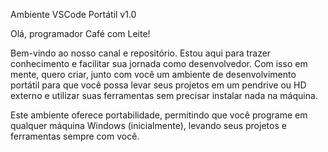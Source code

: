 Ambiente VSCode Portátil v1.0

Olá, programador Café com Leite!

Bem-vindo ao nosso canal e repositório. Estou aqui para trazer conhecimento e facilitar sua jornada como desenvolvedor. Com isso em mente, quero criar, junto com você um ambiente de desenvolvimento portátil para que você possa levar seus projetos em um pendrive ou HD externo e utilizar suas ferramentas sem precisar instalar nada na máquina.

Este ambiente oferece portabilidade, permitindo que você programe em qualquer máquina Windows (inicialmente), levando seus projetos e ferramentas sempre com você.
